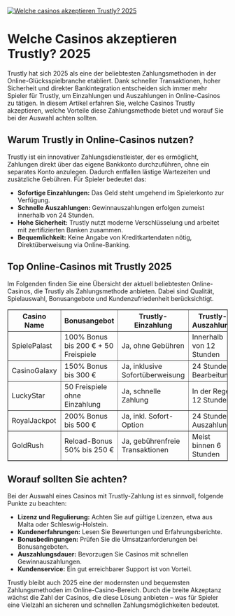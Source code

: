 [![Welche casinos akzeptieren Trustly? 2025](https://123-caf.pages.dev/gitsignup.png)](https://vrmoo.ru/Bt82HjjY)

<h1>Welche Casinos akzeptieren Trustly? 2025</h1> <p>Trustly hat sich 2025 als eine der beliebtesten Zahlungsmethoden in der Online-Glücksspielbranche etabliert. Dank schneller Transaktionen, hoher Sicherheit und direkter Bankintegration entscheiden sich immer mehr Spieler für Trustly, um Einzahlungen und Auszahlungen in Online-Casinos zu tätigen. In diesem Artikel erfahren Sie, welche Casinos Trustly akzeptieren, welche Vorteile diese Zahlungsmethode bietet und worauf Sie bei der Auswahl achten sollten.</p>  <h2>Warum Trustly in Online-Casinos nutzen?</h2> <p>Trustly ist ein innovativer Zahlungsdienstleister, der es ermöglicht, Zahlungen direkt über das eigene Bankkonto durchzuführen, ohne ein separates Konto anzulegen. Dadurch entfallen lästige Wartezeiten und zusätzliche Gebühren. Für Spieler bedeutet das:</p> <ul>   <li><strong>Sofortige Einzahlungen:</strong> Das Geld steht umgehend im Spielerkonto zur Verfügung.</li>   <li><strong>Schnelle Auszahlungen:</strong> Gewinnauszahlungen erfolgen zumeist innerhalb von 24 Stunden.</li>   <li><strong>Hohe Sicherheit:</strong> Trustly nutzt moderne Verschlüsselung und arbeitet mit zertifizierten Banken zusammen.</li>   <li><strong>Bequemlichkeit:</strong> Keine Angabe von Kreditkartendaten nötig, Direktüberweisung via Online-Banking.</li> </ul>  <h2>Top Online-Casinos mit Trustly 2025</h2> <p>Im Folgenden finden Sie eine Übersicht der aktuell beliebtesten Online-Casinos, die Trustly als Zahlungsmethode anbieten. Dabei sind Qualität, Spielauswahl, Bonusangebote und Kundenzufriedenheit berücksichtigt.</p>  <table border="1" cellpadding="8" cellspacing="0" style="border-collapse: collapse; width: 100%;">   <thead>     <tr>       <th>Casino Name</th>       <th>Bonusangebot</th>       <th>Trustly-Einzahlung</th>       <th>Trustly-Auszahlung</th>       <th>Besonderheiten</th>     </tr>   </thead>   <tbody>     <tr>       <td>SpielePalast</td>       <td>100% Bonus bis 200 € + 50 Freispiele</td>       <td>Ja, ohne Gebühren</td>       <td>Innerhalb von 12 Stunden</td>       <td>Breites Spielportfolio, deutscher Support</td>     </tr>     <tr>       <td>CasinoGalaxy</td>       <td>150% Bonus bis 300 €</td>       <td>Ja, inklusive Sofortüberweisung</td>       <td>24 Stunden Bearbeitung</td>       <td>Live-Casino mit vielen Varianten</td>     </tr>     <tr>       <td>LuckyStar</td>       <td>50 Freispiele ohne Einzahlung</td>       <td>Ja, schnelle Zahlung</td>       <td>In der Regel 12 Stunden</td>       <td>Mobile-optimiertes Design</td>     </tr>     <tr>       <td>RoyalJackpot</td>       <td>200% Bonus bis 500 €</td>       <td>Ja, inkl. Sofort-Option</td>       <td>24 Stunden Auszahlung</td>       <td>VIP-Programm und Turniere</td>     </tr>     <tr>       <td>GoldRush</td>       <td>Reload-Bonus 50% bis 250 €</td>       <td>Ja, gebührenfreie Transaktionen</td>       <td>Meist binnen 6 Stunden</td>       <td>Vielfältige Zahlungsmethoden insgesamt</td>     </tr>   </tbody> </table>  <h2>Worauf sollten Sie achten?</h2> <p>Bei der Auswahl eines Casinos mit Trustly-Zahlung ist es sinnvoll, folgende Punkte zu beachten:</p> <ul>   <li><strong>Lizenz und Regulierung:</strong> Achten Sie auf gültige Lizenzen, etwa aus Malta oder Schleswig-Holstein.</li>   <li><strong>Kundenerfahrungen:</strong> Lesen Sie Bewertungen und Erfahrungsberichte.</li>   <li><strong>Bonusbedingungen:</strong> Prüfen Sie die Umsatzanforderungen bei Bonusangeboten.</li>   <li><strong>Auszahlungsdauer:</strong> Bevorzugen Sie Casinos mit schnellen Gewinnauszahlungen.</li>   <li><strong>Kundenservice:</strong> Ein gut erreichbarer Support ist von Vorteil.</li> </ul>  <p>Trustly bleibt auch 2025 eine der modernsten und bequemsten Zahlungsmethoden im Online-Casino-Bereich. Durch die breite Akzeptanz wächst die Zahl der Casinos, die diese Lösung anbieten – was für Spieler eine Vielzahl an sicheren und schnellen Zahlungsmöglichkeiten bedeutet.</p>
